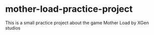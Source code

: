 # mother-load-practice-project
This is a small practice project about the game Mother Load by XGen studios
